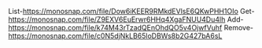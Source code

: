 List-https://monosnap.com/file/Dow6iKEER9RMkdEVlsE6QKwPHH1OIo
Get-https://monosnap.com/file/Z9EXV6EuErwr6HHq4XgaFNUU4Du4lh
Add-https://monosnap.com/file/k74M43rTzadQEnOhdQO5v4OjwfVuhf
Remove-https://monosnap.com/file/c0N5djNkLB65loDBWs8b2G427bA6sL
